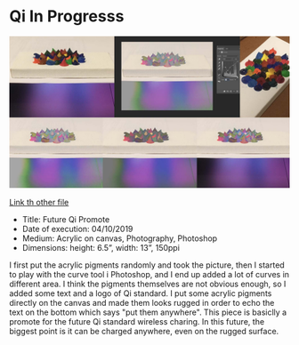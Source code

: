 # Qi In Progresss

![In_Progress](In_Progress.jpg)

[Link th other file](idea101.md)

- Title: Future Qi Promote
- Date of execution: 04/10/2019
- Medium: Acrylic on canvas, Photography, Photoshop
- Dimensions: height: 6.5”, width: 13”, 150ppi

I first put the acrylic pigments randomly and took the picture, then I started to play with the curve tool i Photoshop, and I end up added a lot of curves in different area. I think the pigments themselves are not obvious enough, so I added some text and a logo of Qi standard.
 I put some acrylic pigments directly on the canvas and made them looks rugged in order to echo the text on the bottom which says "put them anywhere". This piece is basiclly a promote for the future Qi standard wireless charing. In this future, the biggest point is it can be charged anywhere, even on the rugged surface.
